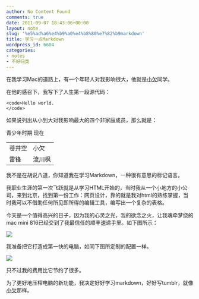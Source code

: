 ```yaml
---
author: No Content Found
comments: true
date: 2011-09-07 18:43:06+00:00
layout: note
slug: '%e5%ad%a6%e4%b9%a0%e4%b8%80%e7%82%b9markdown'
title: 学习一点Markdown
wordpress_id: 6604
categories:
- notes
- 不好归类
---
```


在我学习Mac的道路上，有一个年轻人对我影响很大，他就是[小欠](http://www.1banban.com)同学。





在他的感召下，我写下了人生第一段源代码：




    
    <code>Hello world.
    </code>





如果说列出从小到大对我影响最大的四个非家庭成员，那么就是：



<table ><tr >青少年时期
  现在
</tr><tbody ><tr >
<td >苍井空
</td>
  
<td >小欠
</td>
</tr><tr >
<td >雷锋
</td>
  
<td >流川枫
</td>
</tr></tbody></table>

我不是在胡说八道，你知道我在学习Markdown，一种很有意思的标记语言。





我职业生涯的第一次飞跃就是从学习HTML开始的，当时我从一个小地方的小公司，来到北京，找到第一份工作：网页设计，靠的就是我对html的熟练掌握，当时我可以不借助任何所见即所得的编辑工具，编写出一个复杂的表格。





今天是一个值得高兴的日子，因为我的心灵之光，我的欲念之火，让我魂牵梦绕的mac mini 816已经交到了我最信任的顺丰速递手里。如下图所示：





![](http://media.tumblr.com/tumblr_lr613jk5l91qz6vj8.png)





我准备把它打造成第一快的电脑，如同下图所定制的配置一样。





![](http://media.tumblr.com/tumblr_lr615uitZv1qz6vj8.png)





只不过我的费用比它节约了很多。





为了更好地压榨电脑的新功能，我决定好好学习markdown，好好写tumblr，就像[小欠](http://www.1banban.com)那样。
